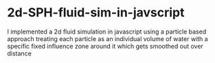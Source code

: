 # 2d-SPH-fluid-sim-in-javscript
I implemented a 2d fluid simulation in javascript using a particle based approach treating each particle as an individual volume of water with a specific fixed influence zone around it which gets smoothed out over distance
